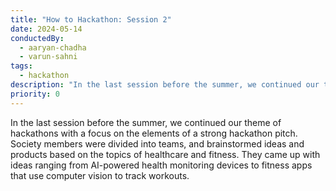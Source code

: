 ```yaml
---
title: "How to Hackathon: Session 2"
date: 2024-05-14
conductedBy:
  - aaryan-chadha
  - varun-sahni
tags:
  - hackathon
description: "In the last session before the summer, we continued our theme of hackathons with a focus on the elements of a strong hackathon pitch. Society members were divided into teams, and brainstormed ideas and products based on the topics of healthcare and fitness. They came up with ideas ranging from AI-powered health monitoring devices to fitness apps that use computer vision to track workouts."
priority: 0
---
```


In the last session before the summer, we continued our theme of hackathons with a focus on the elements of a strong hackathon pitch. Society members were divided into teams, and brainstormed ideas and products based on the topics of healthcare and fitness. They came up with ideas ranging from AI-powered health monitoring devices to fitness apps that use computer vision to track workouts.